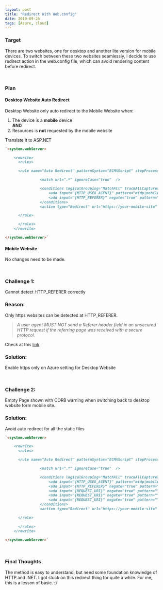 ```yaml
---
layout: post
title: "Redirect With Web.config"
date: 2019-09-26
tags: [Azure, cloud]
---
```



### Target
There are two websites, one for desktop and another lite version for mobile devices.
To switch between these two websites seamlessly, I decide to use redirect action in the web.config file, which can avoid rendering content before redirect.

<br/>

### Plan
#### Desktop Website Auto Redirect
Desktop Website only auto redirect to the Mobile Website when:
1. The device is a **mobile** device <br/>
**AND**
2. Resources is **not** requested by the mobile website

Translate it to ASP.NET


~~~markdown
`<system.webServer>

    <rewrite>
      <rules>

      <rule name="Auto Redirect" patternSyntax="ECMAScript" stopProcessing="true">

                <match url=".*" ignoreCase="true"  />

                <conditions logicalGrouping="MatchAll" trackAllCaptures="true">
                    <add input="{HTTP_USER_AGENT}" pattern="midp|mobile|phone" />
                    <add input="{HTTP_REFERER}" negate="true" pattern="^(.*)your-mobile-site(.*)" />         
                </conditions>
                <action type="Redirect" url="https://your-mobile-site" appendQueryString="false" redirectType="Permanent" />

      </rule>

      </rules>
    </rewrite>

</system.webServer>`

~~~

#### Mobile Website
No changes need to be made.

<br/>

### Challenge 1:
Cannot detect HTTP_REFERER correctly
### Reason:
Only https websites can be detected at HTTP_REFERER. <br/>
>_A user agent MUST NOT send a Referer header field in an unsecured HTTP request if the referring page was received with a secure protocol._

Check at this [link](https://tools.ietf.org/html/rfc7231#section-5.5.2)

### Solution:
Enable https only on Azure setting for Desktop Website

<br/>

### Challenge 2:
Empty Page shown with CORB warning when switching back to desktop website form mobile site.
### Solution:
Avoid auto redirect for all the static files


~~~markdown
`<system.webServer>

    <rewrite>
      <rules>

      <rule name="Auto Redirect" patternSyntax="ECMAScript" stopProcessing="true">

                <match url=".*" ignoreCase="true"  />

                <conditions logicalGrouping="MatchAll" trackAllCaptures="true">
                    <add input="{HTTP_USER_AGENT}" pattern="midp|mobile|phone" />
                    <add input="{HTTP_REFERER}" negate="true" pattern="^(.*)your-mobile-site(.*)" />
                    <add input="{REQUEST_URI}" negate="true" pattern="^/img/your-image.png$" ignoreCase="true" />
                    <add input="{REQUEST_URI}" negate="true" pattern="^/static/js/your-js-chunk.chunk.js$" ignoreCase="true" />
                    <add input="{REQUEST_URI}" negate="true" pattern="^/static/css/your-css-chunk.chunk.css$" ignoreCase="true" />            
                </conditions>
                <action type="Redirect" url="https://your-mobile-site" appendQueryString="false" redirectType="Permanent" />

      </rule>

      </rules>
    </rewrite>

</system.webServer>`

~~~
<br/>

### Final Thoughts
The method is easy to understand, but need some foundation knowledge of HTTP and .NET.
I got stuck on this redirect thing for quite a while. For me, this is a lesson of basic. :)
